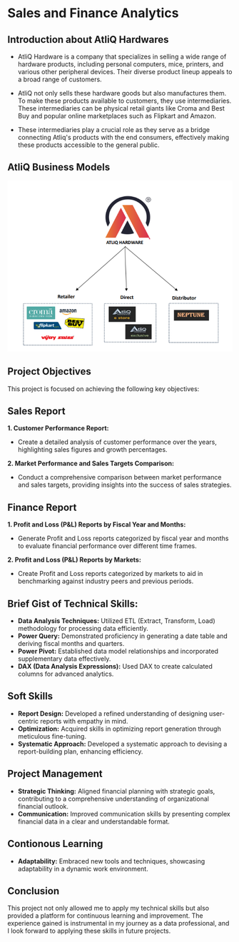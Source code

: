 
# Sales and Finance Analytics

## Introduction about AtliQ Hardwares

- AtliQ Hardware is a company that specializes in selling a wide range of hardware products, including personal computers, mice, printers, and various other peripheral devices. Their diverse product lineup appeals to a broad range of customers.

- AtliQ not only sells these hardware goods but also manufactures them. To make these products available to customers, they use intermediaries. These intermediaries can be physical retail giants like Croma and Best Buy and popular online marketplaces such as Flipkart and Amazon.

- These intermediaries play a crucial role as they serve as a bridge connecting Atliq's products with the end consumers, effectively making these products accessible to the general public.

## AtliQ Business Models
![AtliQ Business Models](Atliq%20Bussiness%20Model.png)

## Project Objectives

This project is focused on achieving the following key objectives:

## Sales Report
**1. Customer Performance Report:**

- Create a detailed analysis of customer performance over the years, highlighting sales figures and growth percentages.

**2. Market Performance and Sales Targets Comparison:**

- Conduct a comprehensive comparison between market performance and sales targets, providing insights into the success of sales strategies.

## Finance Report
**1. Profit and Loss (P&L) Reports by Fiscal Year and Months:**

- Generate Profit and Loss reports categorized by fiscal year and months to evaluate financial performance over different time frames.

**2. Profit and Loss (P&L) Reports by Markets:**

- Create Profit and Loss reports categorized by markets to aid in benchmarking against industry peers and previous periods.

## Brief Gist of Technical Skills:
- **Data Analysis Techniques:** Utilized ETL (Extract, Transform, Load) methodology for processing data efficiently.
- **Power Query:** Demonstrated proficiency in generating a date table and deriving fiscal months and quarters.
- **Power Pivot:** Established data model relationships and incorporated supplementary data effectively.
- **DAX (Data Analysis Expressions):** Used DAX to create calculated columns for advanced analytics.

## Soft Skills

- **Report Design:** Developed a refined understanding of designing user-centric reports with empathy in mind.
- **Optimization:** Acquired skills in optimizing report generation through meticulous fine-tuning.
- **Systematic Approach:** Developed a systematic approach to devising a report-building plan, enhancing efficiency.

## Project Management

- **Strategic Thinking:** Aligned financial planning with strategic goals, contributing to a comprehensive understanding of organizational financial outlook.
- **Communication:** Improved communication skills by presenting complex financial data in a clear and understandable format.

## Contionous Learning

- **Adaptability:** Embraced new tools and techniques, showcasing adaptability in a dynamic work environment.

## Conclusion

This project not only allowed me to apply my technical skills but also provided a platform for continuous learning and improvement. The experience gained is instrumental in my journey as a data professional, and I look forward to applying these skills in future projects.
